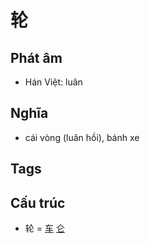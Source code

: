 # 轮

## Phát âm
* Hán Việt: luân

## Nghĩa
* cái vòng (luân hồi), bánh xe

## Tags


## Cấu trúc
* 轮 = [车](车.md) [仑](仑.md)

<script>window.HANZI_FIELD='轮';</script>